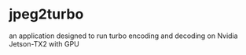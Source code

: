 # jpeg2turbo
an application designed to run turbo encoding and decoding on Nvidia Jetson-TX2 with GPU 
